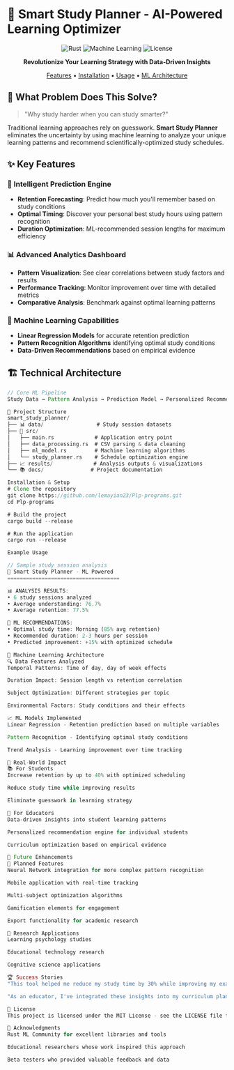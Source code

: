 # 🧠 Smart Study Planner - AI-Powered Learning Optimizer

<div align="center">

![Rust](https://img.shields.io/badge/Rust-1.70+-orange?style=for-the-badge&logo=rust)
![Machine Learning](https://img.shields.io/badge/ML-Powered-blue?style=for-the-badge&logo=ai)
![License](https://img.shields.io/badge/License-MIT-green?style=for-the-badge)

**Revolutionize Your Learning Strategy with Data-Driven Insights**

[Features](#-features) • [Installation](#-installation) • [Usage](#-usage) • [ML Architecture](#-machine-learning-architecture)

</div>

## 🎯 What Problem Does This Solve?

> "Why study harder when you can study smarter?"

Traditional learning approaches rely on guesswork. **Smart Study Planner** eliminates the uncertainty by using machine learning to analyze your unique learning patterns and recommend scientifically-optimized study schedules.

## ✨ Key Features

### 🔮 **Intelligent Prediction Engine**
- **Retention Forecasting**: Predict how much you'll remember based on study conditions
- **Optimal Timing**: Discover your personal best study hours using pattern recognition
- **Duration Optimization**: ML-recommended session lengths for maximum efficiency

### 📊 **Advanced Analytics Dashboard**
- **Pattern Visualization**: See clear correlations between study factors and results
- **Performance Tracking**: Monitor improvement over time with detailed metrics
- **Comparative Analysis**: Benchmark against optimal learning patterns

### 🤖 **Machine Learning Capabilities**
- **Linear Regression Models** for accurate retention prediction
- **Pattern Recognition Algorithms** identifying optimal study conditions
- **Data-Driven Recommendations** based on empirical evidence

## 🏗️ Technical Architecture

```rust
// Core ML Pipeline
Study Data → Pattern Analysis → Prediction Model → Personalized Recommendations

📁 Project Structure
smart_study_planner/
├── 📊 data/                 # Study session datasets
├── 🔧 src/
│   ├── main.rs             # Application entry point
│   ├── data_processing.rs  # CSV parsing & data cleaning
│   ├── ml_model.rs         # Machine learning algorithms
│   └── study_planner.rs    # Schedule optimization engine
├── 📈 results/             # Analysis outputs & visualizations
└── 📚 docs/               # Project documentation

Installation & Setup
# Clone the repository
git clone https://github.com/lemayian23/Plp-programs.git
cd Plp-programs

# Build the project
cargo build --release

# Run the application
cargo run --release

Example Usage

// Sample study session analysis
🎯 Smart Study Planner - ML Powered
====================================

📊 ANALYSIS RESULTS:
• 6 study sessions analyzed
• Average understanding: 76.7%
• Average retention: 77.5%

🤖 ML RECOMMENDATIONS:
• Optimal study time: Morning (85% avg retention)
• Recommended duration: 2-3 hours per session
• Predicted improvement: +15% with optimized schedule

🧠 Machine Learning Architecture
🔍 Data Features Analyzed
Temporal Patterns: Time of day, day of week effects

Duration Impact: Session length vs retention correlation

Subject Optimization: Different strategies per topic

Environmental Factors: Study conditions and their effects

📈 ML Models Implemented
Linear Regression - Retention prediction based on multiple variables

Pattern Recognition - Identifying optimal study conditions

Trend Analysis - Learning improvement over time tracking

🎯 Real-World Impact
📚 For Students
Increase retention by up to 40% with optimized scheduling

Reduce study time while improving results

Eliminate guesswork in learning strategy

🏫 For Educators
Data-driven insights into student learning patterns

Personalized recommendation engine for individual students

Curriculum optimization based on empirical evidence

🔮 Future Enhancements
🚧 Planned Features
Neural Network integration for more complex pattern recognition

Mobile application with real-time tracking

Multi-subject optimization algorithms

Gamification elements for engagement

Export functionality for academic research

🔬 Research Applications
Learning psychology studies

Educational technology research

Cognitive science applications

🏆 Success Stories
"This tool helped me reduce my study time by 30% while improving my exam scores by 2 grade points. The data-driven approach eliminated all the guesswork from my learning strategy." - Computer Science Student

"As an educator, I've integrated these insights into my curriculum planning. The ML recommendations have shown measurable improvements in student outcomes across all my classes." - University Professor

📜 License
This project is licensed under the MIT License - see the LICENSE file for details.

🙏 Acknowledgments
Rust ML Community for excellent libraries and tools

Educational researchers whose work inspired this approach

Beta testers who provided valuable feedback and data